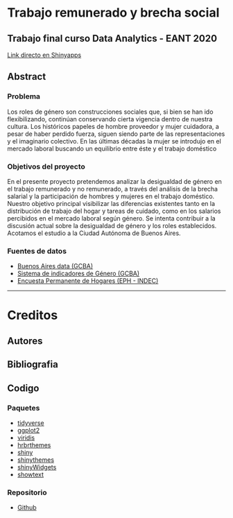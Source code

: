 # Trabajo remunerado y brecha social
## Trabajo final curso Data Analytics - EANT 2020

[Link directo en Shinyapps](https://santiago-lator.shinyapps.io/proyecto-final-EANT)

## Abstract
### Problema

Los roles de género son construcciones sociales que, si bien se han ido flexibilizando, continúan conservando cierta vigencia dentro de nuestra cultura.
Los históricos papeles de hombre proveedor y mujer cuidadora, a pesar de haber perdido fuerza, siguen siendo parte de las representaciones y el imaginario colectivo.
En las últimas décadas la mujer se introdujo en el mercado laboral buscando un equilibrio entre éste y el trabajo doméstico

### Objetivos del proyecto

En el presente proyecto pretendemos analizar la desigualdad de género en el trabajo remunerado y no remunerado, a través del análisis de la brecha salarial y la participación de hombres y mujeres en el trabajo doméstico.
Nuestro objetivo principal visibilizar las diferencias existentes tanto en la distribución de trabajo del hogar y tareas de cuidado, como en los salarios percibidos en el mercado laboral según género. Se intenta contribuir a la discusión actual sobre la desigualdad de género y los roles establecidos.
Acotamos el estudio a la Ciudad Autónoma de Buenos Aires.

### Fuentes de datos

- [Buenos Aires data (GCBA)](https://data.buenosaires.gob.ar)
- [Sistema de indicadores de Género (GCBA)](https://www.estadisticaciudad.gob.ar)
- [Encuesta Permanente de Hogares (EPH - INDEC)](https://www.indec.gob.ar/indec/web/Institucional-Indec-BasesDeDatos)

---

# Creditos
## Autores

## Bibliografia

## Codigo

### Paquetes
- [tidyverse](https://www.tidyverse.org/)
- [ggplot2](https://ggplot2.tidyverse.org/)
- [viridis](https://cran.r-project.org/web/packages/viridis/vignettes/intro-to-viridis.html)
- [hrbrthemes](https://github.com/hrbrmstr/hrbrthemes)
- [shiny](https://shiny.rstudio.com/)
- [shinythemes](https://rstudio.github.io/shinythemes/)
- [shinyWidgets](https://github.com/dreamRs/shinyWidgets)
- [showtext](https://github.com/yixuan/showtext)


### Repositorio

- [Github](https://github.com/santiagolator/data_analytics/tree/master/R/shinny_apps/proyecto-final-EANT)

